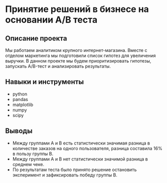 # Принятие решений в бизнесе на основании А/В теста
## Описание проекта
Мы работаем аналитиком крупного интернет-магазина. Вместе с отделом маркетинга мы подготовили список гипотез для увеличения выручки.
В данном проекте мы будем приоритизировать гипотезы, запускать A/B-тест и анализировать результаты. 
## Навыки и инструменты
- python
- pandas
- matplotlib
- numpy
- scipy
## Выводы
- Между группами А и В есть статистически значимая разница в количестве заказов на одного пользователя, разница составила 16% в пользу группы В.
- Между группами А и В нет статистически значимой разница в среднем чеке.
- По результатам теста было принято решение остановить эксперимент и зафиксировать победу группы В.
